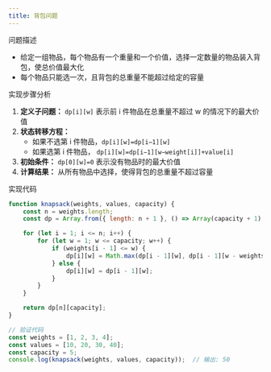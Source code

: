 ```yaml
---
title: 背包问题
---
```

问题描述

- 给定一组物品，每个物品有一个重量和一个价值，选择一定数量的物品装入背包，使总价值最大化
- 每个物品只能选一次，且背包的总重量不能超过给定的容量

实现步骤分析

1. **定义子问题：** `dp[i][w]` 表示前 i 件物品在总重量不超过 w 的情况下的最大价值
2. **状态转移方程：**
    - 如果不选第 i 件物品，`dp[i][w]=dp[i−1][w]`
    - 如果选第 i 件物品， `dp[i][w]=dp[i−1][w−weight[i]]+value[i]`
3. **初始条件：** `dp[0][w]=0` 表示没有物品时的最大价值
4. **计算结果：** 从所有物品中选择，使得背包的总重量不超过容量

实现代码

```js
function knapsack(weights, values, capacity) {
    const n = weights.length;
    const dp = Array.from({ length: n + 1 }, () => Array(capacity + 1).fill(0));

    for (let i = 1; i <= n; i++) {
        for (let w = 1; w <= capacity; w++) {
            if (weights[i - 1] <= w) {
                dp[i][w] = Math.max(dp[i - 1][w], dp[i - 1][w - weights[i - 1]] + values[i - 1]);
            } else {
                dp[i][w] = dp[i - 1][w];
            }
        }
    }

    return dp[n][capacity];
}

// 验证代码
const weights = [1, 2, 3, 4];
const values = [10, 20, 30, 40];
const capacity = 5;
console.log(knapsack(weights, values, capacity));  // 输出: 50
```
